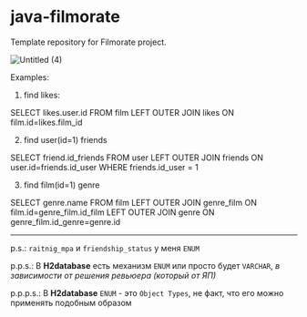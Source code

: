 # java-filmorate
Template repository for Filmorate project.

![Untitled (4)](https://user-images.githubusercontent.com/108143971/234554070-d3ef6bc0-4673-4ad2-a15f-070f45f3bc1f.png)


Examples:

1. find likes:

SELECT likes.user.id
FROM film 
LEFT OUTER JOIN likes ON film.id=likes.film_id

2. find user(id=1) friends 

SELECT friend.id_friends
FROM user
LEFT OUTER JOIN friends ON user.id=friends.id_user
WHERE friends.id_user = 1 

3. find film(id=1) genre

SELECT genre.name
FROM film
LEFT OUTER JOIN genre_film ON film.id=genre_film.id_film
LEFT OUTER JOIN genre ON genre_film.id_genre=genre.id

********


p.s.:     `raitnig_mpa` и `friendship_status` у меня `ENUM`

p.p.s.:     В **H2database** есть механизм `ENUM` или просто будет `VARCHAR`, *в зависимости от решения ревьюера (который от ЯП)*

p.p.p.s.:      В **H2database**  `ENUM` - это `Object Types`, не факт, что его можно применять подобным образом
